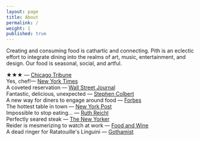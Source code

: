 ```yaml
---
layout: page
title: About
permalink: /
weight: 1
published: true
---
```


Creating and consuming food is cathartic and connecting. Pith is an eclectic effort to integrate dining into the realms of art, music, entertainment, and design. Our food is seasonal, social, and artful.

★★★ — [Chicago Tribune](http://www.chicagotribune.com/dining/restaurants/ct-review-intro-jonah-reider-food-0928-20160924-column.html)  
Yes, chef!— [New York Times](https://www.nytimes.com/2017/04/20/style/jonah-reider-pith-supper-club.html)  
A coveted reservation — [Wall Street Journal](http://www.wsj.com/articles/for-columbia-student-entrepreneur-dorm-restaurant-is-just-the-first-course-1454113319)  
Fantastic, delicious, unexpected — [Stephen Colbert](https://www.youtube.com/watch?v=61fjFhCBnRc)  
A new way for diners to engage around food — [Forbes](http://www.forbes.com/sites/eveturowpaul/2016/09/09/what-happens-when-the-dorm-room-chef-graduates/)  
The hottest table in town — [New York Post](http://nypost.com/2015/10/07/the-hottest-table-in-town-is-in-a-columbia-university-dorm/)  
Impossible to stop eating… — [Ruth Reichl](http://ruthreichl.com/2016/04/a-pithy-meal.html/)  
Perfectly seared steak — [The New Yorker](http://www.newyorker.com/magazine/2015/10/26/supper-club)                 
Reider is mesmerizing to watch at work — [Food and Wine](http://www.foodandwine.com/fwx/food/how-smoke-marijuana)                     
A dead ringer for Ratatouille's Linguini — [Gothamist](http://gothamist.com/2016/01/30/there_is_a_900-person_waiting_list.php)
